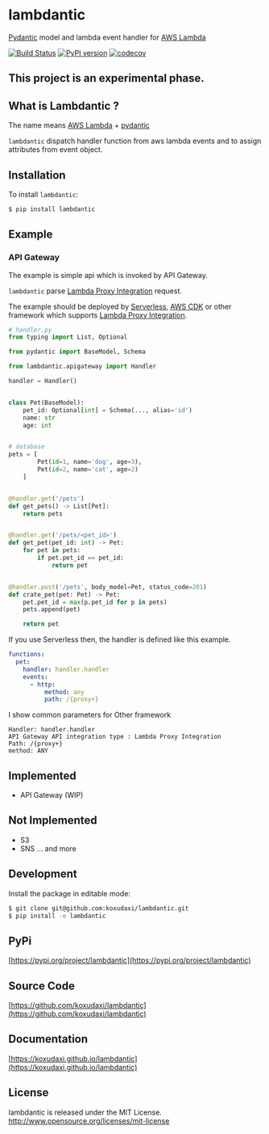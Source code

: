 # lambdantic
[Pydantic](https://github.com/samuelcolvin/pydantic) model and lambda event handler for [AWS Lambda](https://aws.amazon.com/lambda/)

[![Build Status](https://travis-ci.org/koxudaxi/lambdantic.svg?branch=master)](https://travis-ci.org/koxudaxi/lambdantic)
[![PyPI version](https://badge.fury.io/py/lambdantic.svg)](https://badge.fury.io/py/lambdantic)
[![codecov](https://codecov.io/gh/koxudaxi/lambdantic/branch/master/graph/badge.svg)](https://codecov.io/gh/koxudaxi/lambdantic)


## This project is an experimental phase.

## What is Lambdantic ?
The name means [AWS Lambda](https://aws.amazon.com/lambda/) + [pydantic](https://github.com/samuelcolvin/pydantic)

`lambdantic` dispatch handler function from aws lambda events and to assign attributes from event object.

## Installation

To install `lambdantic`:
```sh
$ pip install lambdantic
```

## Example
### API Gateway
The example is simple api which is invoked by API Gateway.

`lambdantic` parse  [Lambda Proxy Integration](https://docs.aws.amazon.com/apigateway/latest/developerguide/set-up-lambda-proxy-integrations.html) request.

The example should be deployed by [Serverless](https://serverless.com/), [AWS CDK](https://github.com/aws/aws-cdk) or other framework which supports [Lambda Proxy Integration](https://docs.aws.amazon.com/apigateway/latest/developerguide/set-up-lambda-proxy-integrations.html).

```python
# handler.py
from typing import List, Optional

from pydantic import BaseModel, Schema

from lambdantic.apigateway import Handler

handler = Handler()


class Pet(BaseModel):
    pet_id: Optional[int] = Schema(..., alias='id')
    name: str
    age: int


# database
pets = [
        Pet(id=1, name='dog', age=3),
        Pet(id=2, name='cat', age=2)
    ]


@handler.get('/pets')
def get_pets() -> List[Pet]:
    return pets


@handler.get('/pets/<pet_id>')
def get_pet(pet_id: int) -> Pet:
    for pet in pets:
        if pet.pet_id == pet_id:
            return pet


@handler.post('/pets', body_model=Pet, status_code=201)
def crate_pet(pet: Pet) -> Pet:
    pet.pet_id = max(p.pet_id for p in pets)
    pets.append(pet)

    return pet
```

If you use Serverless then, the handler is defined like this example.
```yaml
functions:
  pet:
    handler: handler.handler
    events:
      - http:
          method: any
          path: /{proxy+}
```

I show common parameters for Other framework 
```
Handler: handler.handler
API Gateway API integration type : Lambda Proxy Integration
Path: /{proxy+}
method: ANY
```

## Implemented
- API Gateway (WIP)

## Not Implemented
- S3
- SNS
... and more


## Development

Install the package in editable mode:

```sh
$ git clone git@github.com:koxudaxi/lambdantic.git
$ pip install -e lambdantic
```

## PyPi 

[https://pypi.org/project/lambdantic](https://pypi.org/project/lambdantic)

## Source Code

[https://github.com/koxudaxi/lambdantic](https://github.com/koxudaxi/lambdantic)

## Documentation

[https://koxudaxi.github.io/lambdantic](https://koxudaxi.github.io/lambdantic)

## License

lambdantic is released under the MIT License. http://www.opensource.org/licenses/mit-license
